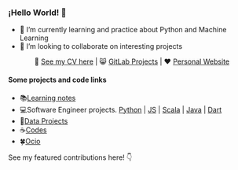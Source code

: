 ### ¡Hello World! 🐍

* 🌱 I’m currently learning and practice about Python and Machine Learning
* 👯 I’m looking to collaborate on interesting projects
<div align="center">
📃 <a href="https://github.com/eocode/Biography-resume-and-Letter" target="__blank">See my CV here</a> | 😸 <a href="https://gitlab.com/teamspartans"  target="__blank">GitLab Projects</a> | ❤️ <a href="https://eliasojedamedina.com/"  target="__blank">Personal Website</a>
</div>

#### Some projects and code links

* 📚[Learning notes](https://github.com/eocode?tab=repositories&q=notes&type=&language=)
* 💻Software Engineer projects. [Python](https://github.com/eocode?tab=repositories&q=software-engineering+python&type=&language=) | [JS](https://github.com/eocode?tab=repositories&q=software-engineering+js&type=&language=) | [Scala](https://github.com/eocode?tab=repositories&q=software-engineering+scala&type=&language=) | [Java](https://github.com/eocode?tab=repositories&q=software-engineering+java&type=&language=) | [Dart](https://github.com/eocode?tab=repositories&q=software-engineering+dart&type=&language=)
* 🐍[Data Projects](https://github.com/eocode?tab=repositories&q=data-science&type=&language=)
* ☕️[Codes](https://github.com/eocode?tab=repositories&q=challenge&type=&language=)
* 🍀[Ocio](https://github.com/eocode?tab=repositories&q=ocio&type=&language=)

See my featured contributions here! 👇